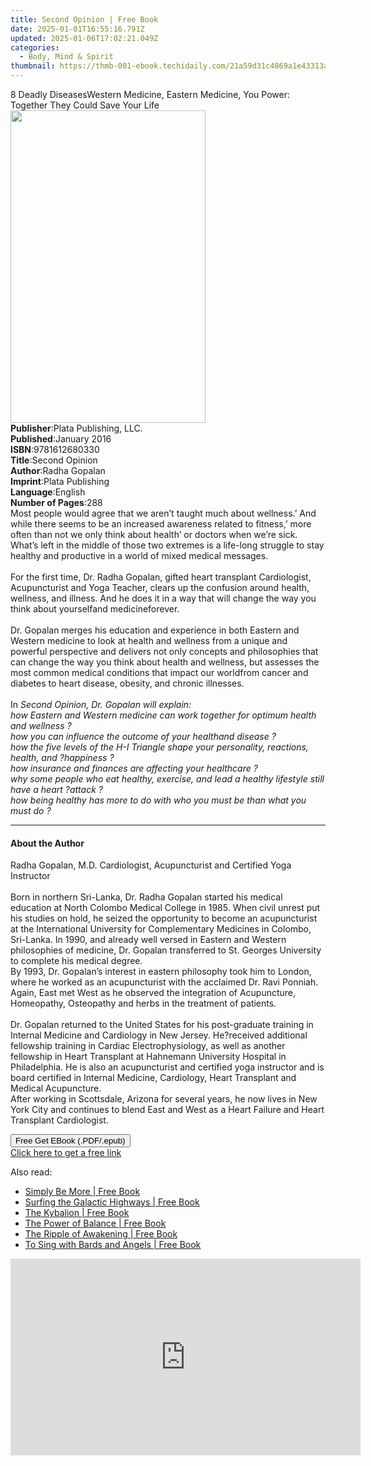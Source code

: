 ```yaml
---
title: Second Opinion | Free Book
date: 2025-01-01T16:55:16.791Z
updated: 2025-01-06T17:02:21.049Z
categories:
  - Body, Mind & Spirit
thumbnail: https://thmb-001-ebook.techidaily.com/21a59d31c4869a1e43313a992638554add2b85c7fd311c234aaf93e70a006d00.jpg
---
```

<main id="book-container">
  <div class="flex flex-col">
    <div class="book-brief flex-1 py-6 px-4 sm:p-6 md:py-10 md:px-8">
      <!-- brief-->
      <div class="book-brief-main">
        8 Deadly DiseasesWestern Medicine, Eastern Medicine, You Power: Together
        They Could Save Your Life
      </div>
    </div>
    <div
      class="book-meta-info flex-1 grid gap-4 col-start-1 col-end-3 row-start-1 sm:mb-6 sm:grid-cols-4 lg:gap-6 lg:col-start-2 lg:row-end-6 lg:row-span-6 lg:mb-0"
    >
      <div
        class="book-meta-info-left place-content-center mt-4 p-4 text-sm leading-6 col-start-2 col-span-2 dark:text-slate-400"
      >
        <img
          class="w-full h-500 object-cover rounded-lg sm:h-255 sm:col-span-2 lg:col-span-full"
          src="https://img-001-ebook.techidaily.com/782baa5a446f5ad247319cf9eabdaa14a1d7c8f0ea469519588aef4219a3fc38.jpg"
          alt=""
          width="312"
          height="500"
        />
      </div>
      <div
        class="book-meta-info-right mt-2 col-start-1 row-start-2 col-span-3 self-center"
      >
        <!-- meta data  -->
        <div class="flex flex-col px-4 md:px-8">
          <div class="flex-1">
            <strong>Publisher</strong>:<span class="px-2"
              >Plata Publishing, LLC.</span
            >
          </div>
          <div class="flex-1">
            <strong>Published</strong>:<span class="px-2">January 2016</span>
          </div>
          <div class="flex-1">
            <strong>ISBN</strong>:<span class="px-2">9781612680330</span>
          </div>
          <div class="flex-1">
            <strong>Title</strong>:<span class="px-2">Second Opinion</span>
          </div>
          <div class="flex-1">
            <strong>Author</strong>:<span class="px-2">Radha Gopalan</span>
          </div>
          <div class="flex-1">
            <strong>Imprint</strong>:<span class="px-2">Plata Publishing</span>
          </div>
          <div class="flex-1">
            <strong>Language</strong>:<span class="px-2">English</span>
          </div>
          <div class="flex-1">
            <strong>Number of Pages</strong>:<span class="px-2">288</span>
          </div>
        </div>
      </div>
    </div>
    <div class="book-description flex-1 py-6 px-4 sm:p-6 md:py-10 md:px-8">
      <div class="book-description-main">
        <div accordion-content="" id="description">
          Most people would agree that we aren’t taught much about wellness.’
          And while there seems to be an increased awareness related to
          fitness,’ more often than not we only think about health’ or doctors
          when we’re sick. What’s left in the middle of those two extremes is a
          life-long struggle to stay healthy and productive in a world of mixed
          medical messages.<br /><br />For the first time, Dr. Radha Gopalan,
          gifted heart transplant Cardiologist, Acupuncturist and Yoga Teacher,
          clears up the confusion around health, wellness, and illness. And he
          does it in a way that will change the way you think about yourselfand
          medicineforever.<br /><br />Dr. Gopalan merges his education and
          experience in both Eastern and Western medicine to look at health and
          wellness from a unique and powerful perspective and delivers not only
          concepts and philosophies that can change the way you think about
          health and wellness, but assesses the most common medical conditions
          that impact our worldfrom cancer and diabetes to heart disease,
          obesity, and chronic illnesses.<br /><br />In
          <i
            >Second Opinion, Dr. Gopalan will explain:<br />
            how Eastern and Western medicine can work together for optimum
            health and wellness ?<br />
            how you can influence the outcome of your healthand disease ?<br />
            how the five levels of the H-I Triangle shape your personality,
            reactions, health, and ?happiness ?<br />
            how insurance and finances are affecting your healthcare ?<br />
            why some people who eat healthy, exercise, and lead a healthy
            lifestyle still have a heart ?attack ?<br />
            how being healthy has more to do with who you must be than what you
            must do ?<br
          /></i>
        </div>
        <i><div class="accordion-fader"></div></i>
      </div>
    </div>
    <div class="book-excerpts flex-1 py-6 px-4 sm:p-6 md:py-10 md:px-8">
      <!-- excerpts-->
      <div class="book-excerpts-main">
        <hr />
        <h4 class="placeholder placeholder-heading">
          <span>About the Author</span>
        </h4>
        <p>
          Radha Gopalan, M.D. Cardiologist, Acupuncturist and Certified Yoga
          Instructor<br /><br />Born in northern Sri-Lanka, Dr. Radha Gopalan
          started his medical education at North Colombo Medical College in
          1985. When civil unrest put his studies on hold, he seized the
          opportunity to become an acupuncturist at the International University
          for Complementary Medicines in Colombo, Sri-Lanka. In 1990, and
          already well versed in Eastern and Western philosophies of medicine,
          Dr. Gopalan transferred to St. Georges University to complete his
          medical degree.<br />By 1993, Dr. Gopalan’s interest in eastern
          philosophy took him to London, where he worked as an acupuncturist
          with the acclaimed Dr. Ravi Ponniah. Again, East met West as he
          observed the integration of Acupuncture, Homeopathy, Osteopathy and
          herbs in the treatment of patients.<br /><br />Dr. Gopalan returned to
          the United States for his post-graduate training in Internal Medicine
          and Cardiology in New Jersey. He?received additional fellowship
          training in Cardiac Electrophysiology, as well as another fellowship
          in Heart Transplant at Hahnemann University Hospital in Philadelphia.
          He is also an acupuncturist and certified yoga instructor and is board
          certified in Internal Medicine, Cardiology, Heart Transplant and
          Medical Acupuncture.<br />After working in Scottsdale, Arizona for
          several years, he now lives in New York City and continues to blend
          East and West as a Heart Failure and Heart Transplant Cardiologist.
        </p>
      </div>
    </div>
    <div
      class="book-about-author flex-1 py-6 px-4 sm:p-6 md:py-10 md:px-8"
    ></div>
    <div class="book-free-get flex-1 py-6 px-4 sm:p-6 md:py-10 md:px-8">
      <button
        id="btn-free-get"
        class="bg-blue-500 hover:bg-blue-700 text-white font-bold py-2 px-4 rounded"
      >
        Free Get EBook (.PDF/.epub)
      </button>
      <div id="countdown-display" class="px-2 text-lg mt-2"></div>
      <a
        id="free-link"
        class="hidden bg-blue-500 hover:bg-blue-700 text-white font-bold py-2 px-4 rounded"
        href="https://www.ebooks.com/en-us/book/96440283/second-opinion/radha-gopalan/"
        target="_blank"
        >Click here to get a free link</a
      >
    </div>
    <script>
      let countdownTime = 0;
      let countdownInterval = null;
      document
        .getElementById('btn-free-get')
        .addEventListener('click', startCountdown);
      function startCountdown() {
        countdownTime = new Date().getTime() + 60000 * 3;
        countdownInterval = setInterval(updateCountdown, 1000);
        document.getElementById('btn-free-get').disabled = true;
        document
          .getElementById('btn-free-get')
          .classList.add('bg-gray-500', 'cursor-not-allowed');
      }
      function updateCountdown() {
        let currentTime = new Date().getTime();
        let timeLeft = countdownTime - currentTime;
        let secondsLeft = Math.floor(timeLeft / 1000);
        document.getElementById('countdown-display').innerHTML =
          `Remaining time: ${secondsLeft} seconds.`;
        if (secondsLeft <= 0) {
          clearInterval(countdownInterval);
          document.getElementById('btn-free-get').classList.add('hidden');
          document.getElementById('free-link').classList.remove('hidden');
          document.getElementById('countdown-display').innerHTML = '';
        }
      }
    </script>
  </div>
</main>

<ins class="adsbygoogle"
      style="display:block"
      data-ad-client="ca-pub-7571918770474297"
      data-ad-slot="8358498916"
      data-ad-format="auto"
      data-full-width-responsive="true"></ins>
    

<span class="atpl-alsoreadstyle">Also read:</span>
<div><ul>
<li><a href="https://novels-ebooks.techidaily.com/210717976-9781789048063-simply-be-more/"><u>Simply Be More | Free Book</u></a></li>
<li><a href="https://novels-ebooks.techidaily.com/210717977-9781803410111-surfing-the-galactic-highways/"><u>Surfing the Galactic Highways | Free Book</u></a></li>
<li><a href="https://novels-ebooks.techidaily.com/210717968-9781785359842-the-kybalion/"><u>The Kybalion | Free Book</u></a></li>
<li><a href="https://novels-ebooks.techidaily.com/210717478-9798885404853-the-power-of-balance/"><u>The Power of Balance | Free Book</u></a></li>
<li><a href="https://novels-ebooks.techidaily.com/210717974-9781803410456-the-ripple-of-awakening/"><u>The Ripple of Awakening | Free Book</u></a></li>
<li><a href="https://novels-ebooks.techidaily.com/210717980-9781803410753-to-sing-with-bards-and-angels/"><u>To Sing with Bards and Angels | Free Book</u></a></li>
</ul></div>

<!-- affiliate ads begin -->
<iframe width="560" height="315" src="https://www.youtube.com/embed/MPoakxUNf9o?si=S-ppSqzHzN9VrxC7" title="YouTube video player" frameborder="0" allow="accelerometer; autoplay; clipboard-write; encrypted-media; gyroscope; picture-in-picture; web-share" referrerpolicy="strict-origin-when-cross-origin" allowfullscreen></iframe>
<!-- affiliate ads end -->


